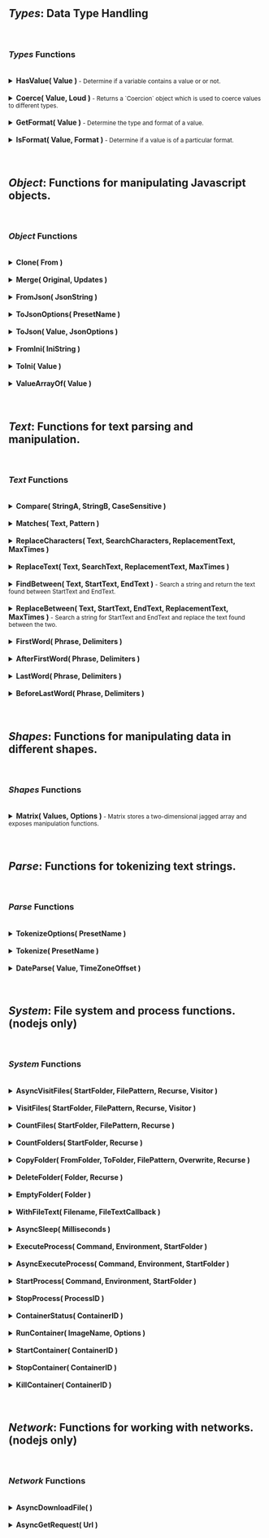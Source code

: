 
<br>
<br>

## ***Types***: Data Type Handling


<br>

### ***Types*** Functions

<br>

<details>
<summary>
<strong>
HasValue( Value )
</strong>
<small>
- Determine if a variable contains a value or or not.
</small>
</summary>

> ### Types.***HasValue***( Value )
> 
> Determine if a variable contains a value or or not.
> 
> **Returns**: `boolean` - True if Value actually contains a value.

***Parameters***

|  Name              |  Type   | Required  |  Default          |  Description  
|--------------------|---------|-----------|-------------------|---------------
| Value              | `*`     | required  |                   | The value to test.

***Description***


Tests the provided Value parameter and returns false if it does not represent a value.
More specifically, if Value is undefined or null, then false is returned.
if Value is a zero length string `""` or an empty object `{}`, false is also returned.
In all other cases, this function returns true.



---
</details>

<br>

<details>
<summary>
<strong>
Coerce( Value, Loud )
</strong>
<small>
- Returns a `Coercion` object which is used to coerce values to different types.
</small>
</summary>

> ### Types.***Coerce***( Value, Loud )
> 
> Returns a `Coercion` object which is used to coerce values to different types.
> 
> **Returns**: `object` - A `Coercion` object.

***Parameters***

|  Name              |  Type   | Required  |  Default          |  Description  
|--------------------|---------|-----------|-------------------|---------------
| Value              | `*`     | -         |                   | The value to coerce. This value is set to `Coercion.value`.
| Loud               | `boolean` | -       |                   | Throws errors when set to `true`.

***Description***


The returned `Coercion` object has a single member `Coercion.value` and a number of coercion functions:

- `ToBoolean( Default = false )` :
	Returns the boolean value of `Coercion.value`.
	Anything can be coerced to a boolean.
	If value is a string, then 'false' and '0' will return false while 'true' will return true.

- `ToNumber( Default = 0 )` :
	Returns the numeric value of `Coercion.value`.
	Booleans, other numbers, and numeric strings can be coerced to a number.

- `ToString( Default = '' )` :
	Returns the string value of `Coercion.value`.
	Anything can be coerced to a string.
	If value is an object, then it is JSON stringified and returned.

- `ToObject( Default = null )` :
	Returns the object value of `Coercion.value`.
	Only JSON strings and other objects can be coerced to an object.
	If value is a JSON string, then it is JSON parsed and returned.

`Coercion.value` is set to the Value parameter.

**Usage**

There are two ways to use the `Coercion` object.

One way is to immediately call one of the coercion functions after obtaining the `Coercion` object:
~~~javascript
let number_42 = Liquicode.Types.Coerce( '42' ).ToNumber();
~~~

Another way is to reuse the `Coercion` object and alter the `Coercion.value` property yourself:
~~~javascript
let coercion = Liquicode.Types.Coerce();
coercion.value = '42';
let number_42 = coercion.ToNumber();
~~~

**Examples**

~~~javascript
// Coercing to boolean
Schema.Coerce( null ).ToBoolean()           // = false
Schema.Coerce( 0 ).ToBoolean()              // = false
Schema.Coerce( 'true' ).ToBoolean()         // = true

// Coercing to number
Schema.Coerce( null ).ToNumber()            // = 0
Schema.Coerce( '3.14' ).ToNumber()          // = 3.14
Schema.Coerce( 'foo' ).ToNumber()           // = 0

// Coercing to string
Schema.Coerce( null ).ToString()            // = ''
Schema.Coerce( '3.14' ).ToString()          // = '3.14'
Schema.Coerce( { foo: 'bar' } ).ToString()  // = '{"foo":"bar"}'

// Coercing to object
Schema.Coerce( null ).ToObject()            // = null
Schema.Coerce( 3.14 ).ToObject()            // = null
Schema.Coerce( '{"foo":"bar"}' ).ToObject() // = { foo: 'bar' }

// Coercing with a Default
Schema.Coerce( 'Hello' ).ToNumber( -1 )     // = -1
Schema.Coerce( true ).ToObject( {} )        // = {}
Schema.Coerce( 1024 ).ToObject( {} )        // = {}
Schema.Coerce( null ).ToObject( { a: 1 } )  // = { a: 1 }
Schema.Coerce( null ).ToObject( [ 1, 2 ] )  // = [ 1, 2 ]
~~~



---
</details>

<br>

<details>
<summary>
<strong>
GetFormat( Value )
</strong>
<small>
- Determine the type and format of a value.
</small>
</summary>

> ### Types.***GetFormat***( Value )
> 
> Determine the type and format of a value.
> 
> **Returns**: `string` - An extended type description.

***Parameters***

|  Name              |  Type   | Required  |  Default          |  Description  
|--------------------|---------|-----------|-------------------|---------------
| Value              | `*`     | required  |                   | The value to get the format for.

***Description***


Iterates through `Types.Formats` in reverse order and calls each `Format.IsFormat()` function.
When one of the formats returns `true`, then it's type and format are returned separated by `:`.

**Examples**

~~~javascript
Liquicode.Types.GetFormat( '42' )         // = 'number:integer'
Liquicode.Types.GetFormat( 'Hello' )      // = 'string:string'
Liquicode.Types.GetFormat( new Date() )   // = 'object:datetime'
Liquicode.Types.GetFormat( [ 1, 2, 3 ] )  // = 'object:number-array'
~~~



---
</details>

<br>

<details>
<summary>
<strong>
IsFormat( Value, Format )
</strong>
<small>
- Determine if a value is of a particular format.
</small>
</summary>

> ### Types.***IsFormat***( Value, Format )
> 
> Determine if a value is of a particular format.
> 
> **Returns**: `boolean` - True if the value matches the format.

***Parameters***

|  Name              |  Type   | Required  |  Default          |  Description  
|--------------------|---------|-----------|-------------------|---------------
| Value              | `*`     | required  |                   | The value to test.
| Format             | `string` | required |                   | The type and format to test for as: `"type:format"`.

***Description***


Looks up the specified format in `Types.Formats` and calls the `Format.IsFormat()` function.

The `Format` parameter must specify both type and format to be tested for.

**Examples**

~~~javascript
Liquicode.Types.IsFormat( 'Hello', 'string:string' )            // = true
Liquicode.Types.IsFormat( 'Hello', 'string:json' )              // = false
Liquicode.Types.IsFormat( [ 1, 2, 3 ], 'object:array' )         // = true
Liquicode.Types.IsFormat( [ 1, 2, 3 ], 'object:number-array' )  // = true
Liquicode.Types.IsFormat( [ 1, 2, 3 ], 'object:string-array' )  // = false
~~~



---
</details>

<br>
<br>

## ***Object***: Functions for manipulating Javascript objects.


<br>

### ***Object*** Functions

<br>

<details>
<summary>
<strong>
Clone( From )
</strong>
</summary>

> ### Object.***Clone***( From )
> 
> undefined
> 
> **Returns**: `string`

***Parameters***

|  Name              |  Type   | Required  |  Default          |  Description  
|--------------------|---------|-----------|-------------------|---------------
| From               | `object` | -        | {}                | 

***Description***

Returns a clone of the given object.
This is equivalent to doing A = JSON.parse( JSON.stringify( B ) ).


---
</details>

<br>

<details>
<summary>
<strong>
Merge( Original, Updates )
</strong>
</summary>

> ### Object.***Merge***( Original, Updates )
> 
> undefined
> 
> **Returns**: `object`

***Parameters***

|  Name              |  Type   | Required  |  Default          |  Description  
|--------------------|---------|-----------|-------------------|---------------
| Original           | `object` | required |                   | 
| Updates            | `object` | -        |                   | 

***Description***


Merges the content of two objects and returns the composite result.

Similar to Clone, this function will remove any non-data fields (i.e. functions and symbols) from the objects.



---
</details>

<br>

<details>
<summary>
<strong>
FromJson( JsonString )
</strong>
</summary>

> ### Object.***FromJson***( JsonString )
> 
> undefined
> 
> **Returns**: `object`

***Parameters***

|  Name              |  Type   | Required  |  Default          |  Description  
|--------------------|---------|-----------|-------------------|---------------
| JsonString         | `string` | -        |                   | 

***Description***


Parse a Json string and return an object value.
This is identical Javascript's "JSON.parse()" function.

There are some significant differences from Javascript's version.
The parser is a bit more relaxed and allows:
- Identifiers are not required to have quotes.
- A comma can appear after the last element of an array or object.
- String literals can use either single or double quotes.
- Parsing automatically stops when the closing brace or bracket is found in the json string.




---
</details>

<br>

<details>
<summary>
<strong>
ToJsonOptions( PresetName )
</strong>
</summary>

> ### Object.***ToJsonOptions***( PresetName )
> 
> undefined
> 
> **Returns**: `object`

***Parameters***

|  Name              |  Type   | Required  |  Default          |  Description  
|--------------------|---------|-----------|-------------------|---------------
| PresetName         | `string` | -        |                   | 

***Description***





---
</details>

<br>

<details>
<summary>
<strong>
ToJson( Value, JsonOptions )
</strong>
</summary>

> ### Object.***ToJson***( Value, JsonOptions )
> 
> undefined
> 
> **Returns**: `object`

***Parameters***

|  Name              |  Type   | Required  |  Default          |  Description  
|--------------------|---------|-----------|-------------------|---------------
| Value              | `*`     | -         |                   | The value to convert to a json string.
| JsonOptions        | `object|string` | - |                   | Can be an options object or the name of an options preset ("default", "pretty", or "pretty-2")

***Description***





---
</details>

<br>

<details>
<summary>
<strong>
FromIni( IniString )
</strong>
</summary>

> ### Object.***FromIni***( IniString )
> 
> undefined
> 
> **Returns**: `object`

***Parameters***

|  Name              |  Type   | Required  |  Default          |  Description  
|--------------------|---------|-----------|-------------------|---------------
| IniString          | `string` | -        |                   | 

***Description***


Parse an Ini string and return an object value.




---
</details>

<br>

<details>
<summary>
<strong>
ToIni( Value )
</strong>
</summary>

> ### Object.***ToIni***( Value )
> 
> undefined
> 
> **Returns**: `object`

***Parameters***

|  Name              |  Type   | Required  |  Default          |  Description  
|--------------------|---------|-----------|-------------------|---------------
| Value              | `object` | -        |                   | 

***Description***


Parse an Ini string and return an object value.




---
</details>

<br>

<details>
<summary>
<strong>
ValueArrayOf( Value )
</strong>
</summary>

> ### Object.***ValueArrayOf***( Value )
> 
> undefined
> 
> **Returns**: `array`

***Parameters***

|  Name              |  Type   | Required  |  Default          |  Description  
|--------------------|---------|-----------|-------------------|---------------
| Value              | `any`   | -         |                   | 

***Description***


Returns an array of values.
If the Value parameter is missing or null, then an empty array `[]` is returned.
If Value is an object, its values are returned in the array.
If Value is already an array, it is returned unmodified.
Otherwise, an array is returned containing Value as its only member.



---
</details>

<br>
<br>

## ***Text***: Functions for text parsing and manipulation.


<br>

### ***Text*** Functions

<br>

<details>
<summary>
<strong>
Compare( StringA, StringB, CaseSensitive )
</strong>
</summary>

> ### Text.***Compare***( StringA, StringB, CaseSensitive )
> 
> undefined
> 
> **Returns**: `string`

***Parameters***

|  Name              |  Type   | Required  |  Default          |  Description  
|--------------------|---------|-----------|-------------------|---------------
| StringA            | `string` | -        |                   | 
| StringB            | `string` | -        |                   | 
| CaseSensitive      | `boolean` | -       | true              | 

***Description***

Compares two strings.
Returns a `-1` if `StringA` is less than `StringB`.
Returns a `1` if `StringA` is greater than than `StringB`.
Returns a `0` if `StringA` and `StringB` are the same.


---
</details>

<br>

<details>
<summary>
<strong>
Matches( Text, Pattern )
</strong>
</summary>

> ### Text.***Matches***( Text, Pattern )
> 
> undefined
> 
> **Returns**: `string`

***Parameters***

|  Name              |  Type   | Required  |  Default          |  Description  
|--------------------|---------|-----------|-------------------|---------------
| Text               | `string` | required |                   | 
| Pattern            | `string` | required |                   | 

***Description***

Matches the text against a wildcard-lik pattern.
Returns true If the match succeeds, otherwise false.


---
</details>

<br>

<details>
<summary>
<strong>
ReplaceCharacters( Text, SearchCharacters, ReplacementText, MaxTimes )
</strong>
</summary>

> ### Text.***ReplaceCharacters***( Text, SearchCharacters, ReplacementText, MaxTimes )
> 
> undefined
> 
> **Returns**: `string`

***Parameters***

|  Name              |  Type   | Required  |  Default          |  Description  
|--------------------|---------|-----------|-------------------|---------------
| Text               | `string` | required |                   | 
| SearchCharacters   | `string` | required |                   | 
| ReplacementText    | `string` | required |                   | 
| MaxTimes           | `number` | -        | -1                | 

***Description***

Replaces characters within a string.
Returns the modified string.


---
</details>

<br>

<details>
<summary>
<strong>
ReplaceText( Text, SearchText, ReplacementText, MaxTimes )
</strong>
</summary>

> ### Text.***ReplaceText***( Text, SearchText, ReplacementText, MaxTimes )
> 
> undefined
> 
> **Returns**: `string`

***Parameters***

|  Name              |  Type   | Required  |  Default          |  Description  
|--------------------|---------|-----------|-------------------|---------------
| Text               | `string` | required |                   | 
| SearchText         | `string` | required |                   | 
| ReplacementText    | `string` | required |                   | 
| MaxTimes           | `number` | -        | 1                 | 


---
</details>

<br>

<details>
<summary>
<strong>
FindBetween( Text, StartText, EndText )
</strong>
<small>
- Search a string and return the text found between StartText and EndText.
</small>
</summary>

> ### Text.***FindBetween***( Text, StartText, EndText )
> 
> Search a string and return the text found between StartText and EndText.
> 
> **Returns**: `string` - The text found between StartText and EndText.

***Parameters***

|  Name              |  Type   | Required  |  Default          |  Description  
|--------------------|---------|-----------|-------------------|---------------
| Text               | `string` | required |                   | 
| StartText          | `string` | -        |                   | 
| EndText            | `string` | -        |                   | 

***Description***


This function searches a string for StartText and EndText and returns all text found between the two.

If StartText is missing, then the search will return all text up to the found EndText.

If EndText is missing, then the search will return all text found after StartText.

If both StartText and EndText are missing, then the entire Text string will be returned.

If StartText or EndText are not found within Text, then a `null` is returned.




---
</details>

<br>

<details>
<summary>
<strong>
ReplaceBetween( Text, StartText, EndText, ReplacementText, MaxTimes )
</strong>
<small>
- Search a string for StartText and EndText and replace the text found between the two.
</small>
</summary>

> ### Text.***ReplaceBetween***( Text, StartText, EndText, ReplacementText, MaxTimes )
> 
> Search a string for StartText and EndText and replace the text found between the two.
> 
> **Returns**: `integer` - The new string with replacements performed.

***Parameters***

|  Name              |  Type   | Required  |  Default          |  Description  
|--------------------|---------|-----------|-------------------|---------------
| Text               | `string` | required |                   | 
| StartText          | `string` | -        |                   | 
| EndText            | `string` | -        |                   | 
| ReplacementText    | `string` | required |                   | 
| MaxTimes           | `number` | -        | 1                 | 

***Description***


This function searches a string for StartText and EndText and replaces all text found between the two.

If StartText is missing, then all text found up to EndText will be replaced.

If EndText is missing, then all text found after StartText will be replaced.

If both StartText and EndText are missing, then the entire Text string will be replaced.

If StartText or EndText are not found within Text, then this function returns `0` to indicate that no replacements were performed.

The MaxTimes parameter specifies the maximum number of replacements to perform.
If MaxTimes is `-1`, then all possible replacements will be made throughout Text.



---
</details>

<br>

<details>
<summary>
<strong>
FirstWord( Phrase, Delimiters )
</strong>
</summary>

> ### Text.***FirstWord***( Phrase, Delimiters )
> 
> undefined
> 
> **Returns**: `string`

***Parameters***

|  Name              |  Type   | Required  |  Default          |  Description  
|--------------------|---------|-----------|-------------------|---------------
| Phrase             | `string` | -        |                   | A text phrase containing words separated by delimiters.
| Delimiters         | `string` | -        | " "               | A string of whitespace and punctuation characters that break the phrase into words.

***Description***

Returns the first word of a text phrase.


---
</details>

<br>

<details>
<summary>
<strong>
AfterFirstWord( Phrase, Delimiters )
</strong>
</summary>

> ### Text.***AfterFirstWord***( Phrase, Delimiters )
> 
> undefined
> 
> **Returns**: `string`

***Parameters***

|  Name              |  Type   | Required  |  Default          |  Description  
|--------------------|---------|-----------|-------------------|---------------
| Phrase             | `string` | -        |                   | A text phrase containing words separated by delimiters.
| Delimiters         | `string` | -        | " "               | A string of characters that break the phrase into words.

***Description***

Returns the remainder of a text phrase occurring after the first word.


---
</details>

<br>

<details>
<summary>
<strong>
LastWord( Phrase, Delimiters )
</strong>
</summary>

> ### Text.***LastWord***( Phrase, Delimiters )
> 
> undefined
> 
> **Returns**: `string`

***Parameters***

|  Name              |  Type   | Required  |  Default          |  Description  
|--------------------|---------|-----------|-------------------|---------------
| Phrase             | `string` | -        |                   | A text phrase containing words separated by delimiters.
| Delimiters         | `string` | -        | " "               | A string of characters that break the phrase into words.

***Description***

Returns the last word of a text phrase.


---
</details>

<br>

<details>
<summary>
<strong>
BeforeLastWord( Phrase, Delimiters )
</strong>
</summary>

> ### Text.***BeforeLastWord***( Phrase, Delimiters )
> 
> undefined
> 
> **Returns**: `string`

***Parameters***

|  Name              |  Type   | Required  |  Default          |  Description  
|--------------------|---------|-----------|-------------------|---------------
| Phrase             | `string` | -        |                   | A text phrase containing words separated by delimiters.
| Delimiters         | `string` | -        | " "               | A string of characters that break the phrase into words.

***Description***

Returns the remainder of a text phrase occurring befiore the last word.


---
</details>

<br>
<br>

## ***Shapes***: Functions for manipulating data in different shapes.


<br>

### ***Shapes*** Functions

<br>

<details>
<summary>
<strong>
Matrix( Values, Options )
</strong>
<small>
- Matrix stores a two-dimensional jagged array and exposes manipulation functions.
</small>
</summary>

> ### Shapes.***Matrix***( Values, Options )
> 
> Matrix stores a two-dimensional jagged array and exposes manipulation functions.
> 
> **Returns**: `object`

***Parameters***

|  Name              |  Type   | Required  |  Default          |  Description  
|--------------------|---------|-----------|-------------------|---------------
| Values             | `object` | required | [[]]              | One of: a two-dimensional array of arrays, a one-dimensional array of values, or an integer.
| Options            | `object` | -        | {}                | Set of options controlling Matrix operation.

***Description***


A Matrix object is essentially a two-dimensional array (an array of arrays).
This function will create and return a new Matrix object.


***Values Parameter***

You can specify the initial contents of the Matrix with the Values parameter.
If Values is an array of arrays, then Matrix will contain those values.
If Values is a one-dimensional array, then Matrix will have a single row reflecting those values.
If Values is an integer, then Matrix will be created with that number of blank rows.

Note that the only way to create a new Matrix with no rows in it is: `Shapes.Matrix( 0, Options )`


***Options Parameter***

The Options parameter is an options object:
~~~javascript
Options = {
	default_value: null,    // A default value to use when no other value exists.
	clone_values: true,     // If true, any values read from or written to the Matrix are cloned first.
}
~~~

The `clone_values` option is very important.
It is initialliy set to true, providing the safest and most sensible operation.
A performance improvement can be had by setting this to false;
However, unintended consequences may occur if you are not careful.
Alsa, this is a valid intended consequence if you want to use Matrix to quickly manipulate an existing array.

For example:
~~~javascript
let test_array = [
	[ 1, 2, 3, 4 ],
	[ 5, 6, 7, 8 ],
];
// test_array.length == 2
// Encapsulate the array in a matrix.
let matrix = Liquicode.Shapes.Matrix( test_array, { clone_values: false } );
// Append a row to the matrix.
matrix.AppendRows( [ 'A', 'B', 'C' ] );
// Since test_array was not cloned first, the new row also appears in test_array.
// test_array.length == 3 !!!
~~~


***How It Works***

The Matrix object contains a `RowData` member which is an array of arrays that contains the values for the matrix.
This is maintained as a jagged array, meaning that each row of the matrix may be of different lengths.
~~~javascript
[	// Matrix maintains values in a jagged array:
	[ 1, 2, 3, 4 ],
	[ 1, 2, 3 ],
	[ 1, 2, 3, 4, 5 ],
]
~~~

When calling the `AppendColumns`, `InsertColumns`, `SetColumn`, or `SetValue` functions,
it may be necessary for the matrix to fill out the columns of shorter rows so that the target column exists.
For example, appending a blank column (`AppendColumns()`) to the matrix above would yield:
~~~javascript
[	// Matrix fills columns with
	// default values as needed:
	[ 1, 2, 3, 4,    null, null ],
	[ 1, 2, 3, null, null, null ],
	[ 1, 2, 3, 4,    5,    null ],
]
~~~
You can change the value used to fill blank columns by changing `Option.default_value`.


***Cell Addressing***

When working with Matrix, you will usually need to identify a particular Row or Column to work with.
Matrix supports three types of addressing modes:

- 1) A zero-based index used as a row/column index.
This index must be greater than or equal to zero and less than the extent (i.e. the RowCount or ColumnCount).

- 2) A negative index that serves as an offset from the extent (e.g. -1 = RowCount - 1).
This type of index must be between -extent and -1, inclusive.

- 3) A spreadsheet style address (e.g. 'A1', 'B2', etc.).
This type of address has letters component which indicates a column.
This is followed by a digits component that is a one-based row number.


***Matrix Functions***

The Matrix object also has a number of functions which allow you to manipulate the Matrix object.

- Addressing Functions:
	These are utility functions that assist when working with the spreadsheet style of addressing.
	These functions are used internally by Matrix.
	They do not consider the validity of any particular address or index within the current Matrix.

	- `IsValidAddress( Address )`:
		Returns `true` if Address is a valid address, otherwise `false`.
		A valid address must contain a column component in letters ('AB') and a row component in digits ('12').
		This function determines only if the Address parameter is a properly formatted address,
		regardless if the address lies outside the bounds of this particular Matrix.

	- `NumberToLetters( Number )`:
		Returns the letters component of an address for any positive number (e.g. 1='A', 2='B', 28='AB', etc.).

	- `LettersToNumber( Address )`:
		Converts the letters component of an address to a positive number.
		Address is a string that starts with, or is entirely composed of, letters.

- Row Functions:
	
	- `RowIndexOf( Address )`:
	Will return a valid row index for this Matrix from the given Address.
	Address can represent any of the three addressing styles.

	- `RowCount()`:
	Returns the number of rows within the Matrix.

	- `AppendRows( Values )`:
	Appends one or more rows to the end of the Matrix.
	If Values is not supplied, then a blank row is appended.
	If Values is a one-dimensional array, then a single row is appended.
	If Values is a two-dimensional array, then multiple rows are appended.

	- `InsertRows( Row, Values )`:
	Inserts one or more rows within the Matrix, starting at the given Row address.
	If Values is not supplied, then a blank row is appended.
	If Values is a one-dimensional array, then a single row is appended.
	If Values is a two-dimensional array, then multiple rows are appended.
	Note that it is not possible to append a row to a Matrix by using this function.

	- `DeleteRows( Row, Count )`:
	Deletes one or more rows within the Matrix, starting at the given Row address.
	If Count is not supplied, then a single row is deleted.

	- `GetRow( Row )`:
	Returns a single row of values from the Matrix, at the given Row address.

	- `SetRow( Row, Values )`:
	Replaces a single row of values (a one-dimensional array) within the Matrix, at the given Row address.
	If Values is not supplied, then a blank row is set at that location.

- Column Functions:

	- `ColumnIndexOf( Address )`:
	Will return a valid column index for this Matrix from the given Address.
	Address can represent any of the three addressing styles.

	- `ColumnCount()`:
	Returns the number of columns within the Matrix.

	- `AppendColumns( Values )`:
	Appends one or more columns to the end of the Matrix.
	If Values is not supplied, then a blank column is appended.
	If Values is a one-dimensional array, then a single column is appended.
	If Values is a two-dimensional array, then multiple columns are appended.

	- `InsertColumns( Column, Values )`:
	Inserts one or more columns within the Matrix, starting at the given Column address.
	If Values is not supplied, then a blank column is appended.
	If Values is a one-dimensional array, then a single column is appended.
	If Values is a two-dimensional array, then multiple columns are appended.
	Note that it is not possible to append a column to a Matrix by using this function.

	- `DeleteColumns( Column, Count )`:
	Deletes one or more columns within the Matrix, starting at the given Column address.
	If Count is not supplied, then a single column is deleted.

	- `GetColumn( Column )`:
	Returns a single column of values from the Matrix, at the given Column address.

	- `SetColumn( Column, Values )`:
	Replaces a single column of values (a one-dimensional array) within the Matrix, at the given Column address.
	If Values is not supplied, then a blank column is set at that location.

- Value Functions:

	- `GetValue( Row, Column )`:
	Returns a single value located at Row and Column within the Matrix.
	Row can be a string address, in which case the Column parameter is omitted.

	- `SetValue( Row, Column, Value )`:
	Sets a single value located at Row and Column within the Matrix.
	Row can be a string address, in which case the Column parameter is omitted.
	
	- `GetMatrix( Row, Column, RowCount, ColumnCount )`:
	Constructs a new Matrix of values from within the called Matrix.
	Values are taken starting at the location described by Row and Column and extending for RowCount rows and ColumnCount columns.
		- You can call this using four parameters: `GetMatrix( Row, Column, RowCount, ColumnCount )`
		- You can call this using three parameters: `GetMatrix( Address, RowCount, ColumnCount )`
		- You can call this using two parameters: `GetMatrix( Address, Size )`

	- `SetMatrix( Row, Column, Matrix )`:
	Sets a matrix of values starting at Row and Column.

- Table Functions:

	- `Clone()`:
	Return a clone of this matrix.
	The clone will contain a copy of this matrix's data and options.

	- `Transpose()`:
	Return a copy of this matrix with its rows and column transposed.

	- `Join( AtColumn, JoinType, JoinMatrix, MatrixColumn )`:
	Return a new matrix by joining this matrix with another one.
	The join is produced by matching column values between the two matrices.
	The different supported join types are: 'inner', 'left', 'right', and 'full'.




---
</details>

<br>
<br>

## ***Parse***: Functions for tokenizing text strings.


<br>

### ***Parse*** Functions

<br>

<details>
<summary>
<strong>
TokenizeOptions( PresetName )
</strong>
</summary>

> ### Parse.***TokenizeOptions***( PresetName )
> 
> undefined
> 
> **Returns**: `object`

***Parameters***

|  Name              |  Type   | Required  |  Default          |  Description  
|--------------------|---------|-----------|-------------------|---------------
| PresetName         | `string` | -        |                   | To retrieve an options preset, use one of: 'csv', or 'cli' You can leave this empty or 'default' for the default options.

***Description***

Returns a set of options for calling Tokenize().
Throws an error if an invalid value for PresetName is given.


---
</details>

<br>

<details>
<summary>
<strong>
Tokenize( PresetName )
</strong>
</summary>

> ### Parse.***Tokenize***( PresetName )
> 
> undefined
> 
> **Returns**: `object`

***Parameters***

|  Name              |  Type   | Required  |  Default          |  Description  
|--------------------|---------|-----------|-------------------|---------------
| PresetName         | `string` | -        |                   | To retrieve an options preset, use one of: 'csv', or 'cli' You can leave this empty for the default options.

***Description***

Returns the parsed tokens.


---
</details>

<br>

<details>
<summary>
<strong>
DateParse( Value, TimeZoneOffset )
</strong>
</summary>

> ### Parse.***DateParse***( Value, TimeZoneOffset )
> 
> undefined
> 
> **Returns**: `object`

***Parameters***

|  Name              |  Type   | Required  |  Default          |  Description  
|--------------------|---------|-----------|-------------------|---------------
| Value              | `string` | required |                   | 
| TimeZoneOffset     | `string` | -        | "+0000"           | 

***Description***


Dates and times are funny little creatures.



---
</details>

<br>
<br>

## ***System***: File system and process functions. (nodejs only)


<br>

### ***System*** Functions

<br>

<details>
<summary>
<strong>
AsyncVisitFiles( StartFolder, FilePattern, Recurse, Visitor )
</strong>
</summary>

> ### System.***AsyncVisitFiles***( StartFolder, FilePattern, Recurse, Visitor )
> 
> undefined
> 
> **Returns**: `*`

***Parameters***

|  Name              |  Type   | Required  |  Default          |  Description  
|--------------------|---------|-----------|-------------------|---------------
| StartFolder        | `string` | required |                   | 
| FilePattern        | `string` | -        |                   | 
| Recurse            | `boolean` | -       |                   | 
| Visitor            | `function` | -      |                   | Function to be called for each folder and file: Visitor( Path, Filename )

***Description***


Scans a folder and calls the Visitor callback function for each folder/file encountered.

The `FilePattern` parameter is optional and can be a wildcard type string.
For example, to visit all text files, you can pass '*.txt'.
If `FilePattern` is not empty, then the callback will not be called for folders.

The Visitor callback function takes two parameters `Visitor( Path, Filename )`.
If the Visitor callback returns a value, then the visitation process is halted
and that value is returned by the `VisitFiles` function.
The Visitor callback is called for each file encountered and for each folder encountered.
When called for a folder, the `Filename` parameter will be null.
The Visitor callback function can be either synchronous or asymchronous.



---
</details>

<br>

<details>
<summary>
<strong>
VisitFiles( StartFolder, FilePattern, Recurse, Visitor )
</strong>
</summary>

> ### System.***VisitFiles***( StartFolder, FilePattern, Recurse, Visitor )
> 
> undefined
> 
> **Returns**: `*`

***Parameters***

|  Name              |  Type   | Required  |  Default          |  Description  
|--------------------|---------|-----------|-------------------|---------------
| StartFolder        | `string` | required |                   | 
| FilePattern        | `string` | -        |                   | 
| Recurse            | `boolean` | -       |                   | 
| Visitor            | `function` | -      |                   | Function to be called for each folder and file: Visitor( Path, Filename )

***Description***


Scans a folder and calls the Visitor callback function for each folder/file encountered.

The `FilePattern` parameter is optional and can be a wildcard type string.
For example, to visit all text files, you can pass '*.txt'.
If `FilePattern` is not empty, then the callback will not be called for folders.

The Visitor callback function takes two parameters `Visitor( Path, Filename )`.
If the Visitor callback returns a value, then the visitation process is halted
and that value is returned by the `VisitFiles` function.
The Visitor callback is called for each file encountered and for each folder encountered.
When called for a folder, the `Filename` parameter will be null.
The Visitor callback function must be synchronous.



---
</details>

<br>

<details>
<summary>
<strong>
CountFiles( StartFolder, FilePattern, Recurse )
</strong>
</summary>

> ### System.***CountFiles***( StartFolder, FilePattern, Recurse )
> 
> undefined
> 
> **Returns**: `number`

***Parameters***

|  Name              |  Type   | Required  |  Default          |  Description  
|--------------------|---------|-----------|-------------------|---------------
| StartFolder        | `string` | required |                   | 
| FilePattern        | `string` | -        | "*"               | 
| Recurse            | `boolean` | -       |                   | 

***Description***

Scans a folder and calls the Visitor callback function for each folder/file encountered.
Returns the number of folders/files visited.


---
</details>

<br>

<details>
<summary>
<strong>
CountFolders( StartFolder, Recurse )
</strong>
</summary>

> ### System.***CountFolders***( StartFolder, Recurse )
> 
> undefined
> 
> **Returns**: `number`

***Parameters***

|  Name              |  Type   | Required  |  Default          |  Description  
|--------------------|---------|-----------|-------------------|---------------
| StartFolder        | `string` | required |                   | 
| Recurse            | `boolean` | -       |                   | 

***Description***

Scans a folder and calls the Visitor callback function for each folder/file encountered.
Returns the number of folders/files visited.


---
</details>

<br>

<details>
<summary>
<strong>
CopyFolder( FromFolder, ToFolder, FilePattern, Overwrite, Recurse )
</strong>
</summary>

> ### System.***CopyFolder***( FromFolder, ToFolder, FilePattern, Overwrite, Recurse )
> 
> undefined
> 
> **Returns**: `number`

***Parameters***

|  Name              |  Type   | Required  |  Default          |  Description  
|--------------------|---------|-----------|-------------------|---------------
| FromFolder         | `string` | required |                   | 
| ToFolder           | `string` | required |                   | 
| FilePattern        | `string` | -        | "*"               | 
| Overwrite          | `boolean` | -       |                   | 
| Recurse            | `boolean` | -       |                   | 

***Description***

Copies files from one folder to another.
Returns the number of files copied.


---
</details>

<br>

<details>
<summary>
<strong>
DeleteFolder( Folder, Recurse )
</strong>
</summary>

> ### System.***DeleteFolder***( Folder, Recurse )
> 
> undefined
> 
> **Returns**: `number`

***Parameters***

|  Name              |  Type   | Required  |  Default          |  Description  
|--------------------|---------|-----------|-------------------|---------------
| Folder             | `string` | required |                   | 
| Recurse            | `boolean` | -       |                   | 

***Description***

Deletes a folder and all of its sub-folders and files.
Returns the number of folders and files deleted.


---
</details>

<br>

<details>
<summary>
<strong>
EmptyFolder( Folder )
</strong>
</summary>

> ### System.***EmptyFolder***( Folder )
> 
> undefined
> 
> **Returns**: `number`

***Parameters***

|  Name              |  Type   | Required  |  Default          |  Description  
|--------------------|---------|-----------|-------------------|---------------
| Folder             | `string` | required |                   | 

***Description***


Empties a folder by removing all of its sub-folders and files.

Returns the number of folders and files removed.



---
</details>

<br>

<details>
<summary>
<strong>
WithFileText( Filename, FileTextCallback )
</strong>
</summary>

> ### System.***WithFileText***( Filename, FileTextCallback )
> 
> undefined
> 
> **Returns**: `boolean` - False if no changes were made or True if changes were saved.

***Parameters***

|  Name              |  Type   | Required  |  Default          |  Description  
|--------------------|---------|-----------|-------------------|---------------
| Filename           | `string` | required |                   | 
| FileTextCallback   | `function` | required |                 | 

***Description***


Loads content from a file and passes it to a callback function for processing.

The callback function takes two parameters: Filename and Text.
Filename is the Filename passed to `WithFileText` and Text is the content of that file.
The callback function is expected to return either `undefined` or `null` if no changes are made to the text.
If changes are made, the callback function can return the new text which will be saved back to Filename.

If the file content is changed during callback processing, then `WithFileText` will return True.



---
</details>

<br>

<details>
<summary>
<strong>
AsyncSleep( Milliseconds )
</strong>
</summary>

> ### System.***AsyncSleep***( Milliseconds )
> 
> undefined
> 
***Parameters***

|  Name              |  Type   | Required  |  Default          |  Description  
|--------------------|---------|-----------|-------------------|---------------
| Milliseconds       | `number` | -        |                   | 


---
</details>

<br>

<details>
<summary>
<strong>
ExecuteProcess( Command, Environment, StartFolder )
</strong>
</summary>

> ### System.***ExecuteProcess***( Command, Environment, StartFolder )
> 
> undefined
> 
***Parameters***

|  Name              |  Type   | Required  |  Default          |  Description  
|--------------------|---------|-----------|-------------------|---------------
| Command            | `string` | required |                   | 
| Environment        | `object` | -        |                   | 
| StartFolder        | `string` | -        |                   | 


---
</details>

<br>

<details>
<summary>
<strong>
AsyncExecuteProcess( Command, Environment, StartFolder )
</strong>
</summary>

> ### System.***AsyncExecuteProcess***( Command, Environment, StartFolder )
> 
> undefined
> 
***Parameters***

|  Name              |  Type   | Required  |  Default          |  Description  
|--------------------|---------|-----------|-------------------|---------------
| Command            | `string` | required |                   | 
| Environment        | `object` | -        |                   | 
| StartFolder        | `string` | -        |                   | 


---
</details>

<br>

<details>
<summary>
<strong>
StartProcess( Command, Environment, StartFolder )
</strong>
</summary>

> ### System.***StartProcess***( Command, Environment, StartFolder )
> 
> undefined
> 
> **Returns**: `string`

***Parameters***

|  Name              |  Type   | Required  |  Default          |  Description  
|--------------------|---------|-----------|-------------------|---------------
| Command            | `string` | required |                   | 
| Environment        | `object` | -        |                   | 
| StartFolder        | `string` | -        |                   | 

***Description***

Starts a new process and returns the ProcessID.


---
</details>

<br>

<details>
<summary>
<strong>
StopProcess( ProcessID )
</strong>
</summary>

> ### System.***StopProcess***( ProcessID )
> 
> undefined
> 
> **Returns**: `string`

***Parameters***

|  Name              |  Type   | Required  |  Default          |  Description  
|--------------------|---------|-----------|-------------------|---------------
| ProcessID          | `string` | required |                   | 

***Description***

Stops a running process by its ProcessID.


---
</details>

<br>

<details>
<summary>
<strong>
ContainerStatus( ContainerID )
</strong>
</summary>

> ### System.***ContainerStatus***( ContainerID )
> 
> undefined
> 
> **Returns**: `string`

***Parameters***

|  Name              |  Type   | Required  |  Default          |  Description  
|--------------------|---------|-----------|-------------------|---------------
| ContainerID        | `string` | required |                   | 

***Description***

Gets the status of a running Docker Container.


---
</details>

<br>

<details>
<summary>
<strong>
RunContainer( ImageName, Options )
</strong>
</summary>

> ### System.***RunContainer***( ImageName, Options )
> 
> undefined
> 
> **Returns**: `string`

***Parameters***

|  Name              |  Type   | Required  |  Default          |  Description  
|--------------------|---------|-----------|-------------------|---------------
| ImageName          | `string` | required |                   | 
| Options            | `object` | -        |                   | 

***Description***


Runs a Docker Container.

Options Parameter:
~~~javascript
{
	name: '',           // Name of the container. Defaults to random name.
	hostname: '',       // Hostname for the container.
	network: '',        // Name of docker network for the container to use.
	ports: [],          // Array of port object { localhost: 80, container: 80 }
	volumes: [],        // Array of volume object { localhost: '/path', container: '/path' }
	environment: {},    // Environment variables and values.
}
~~~

Example:
~~~javascript
let container_id = Liquicode.RunContainer( 'mongo:latest',
	{
		name: 'mongo-server',
		ports: [ { localhost: 27017, container: 27017 } ],
	} );
~~~




---
</details>

<br>

<details>
<summary>
<strong>
StartContainer( ContainerID )
</strong>
</summary>

> ### System.***StartContainer***( ContainerID )
> 
> undefined
> 
> **Returns**: `string`

***Parameters***

|  Name              |  Type   | Required  |  Default          |  Description  
|--------------------|---------|-----------|-------------------|---------------
| ContainerID        | `string` | required |                   | 

***Description***

Stops a running Docker Container.


---
</details>

<br>

<details>
<summary>
<strong>
StopContainer( ContainerID )
</strong>
</summary>

> ### System.***StopContainer***( ContainerID )
> 
> undefined
> 
> **Returns**: `string`

***Parameters***

|  Name              |  Type   | Required  |  Default          |  Description  
|--------------------|---------|-----------|-------------------|---------------
| ContainerID        | `string` | required |                   | 

***Description***

Stops a running Docker Container.


---
</details>

<br>

<details>
<summary>
<strong>
KillContainer( ContainerID )
</strong>
</summary>

> ### System.***KillContainer***( ContainerID )
> 
> undefined
> 
> **Returns**: `string`

***Parameters***

|  Name              |  Type   | Required  |  Default          |  Description  
|--------------------|---------|-----------|-------------------|---------------
| ContainerID        | `string` | required |                   | 

***Description***

Kills a running Docker Container.


---
</details>

<br>
<br>

## ***Network***: Functions for working with networks. (nodejs only)


<br>

### ***Network*** Functions

<br>

<details>
<summary>
<strong>
AsyncDownloadFile(  )
</strong>
</summary>

> ### Network.***AsyncDownloadFile***(  )
> 
> undefined
> 
> **Returns**: `string`

***Description***

Download a file from an url.


---
</details>

<br>

<details>
<summary>
<strong>
AsyncGetRequest( Url )
</strong>
</summary>

> ### Network.***AsyncGetRequest***( Url )
> 
> undefined
> 
> **Returns**: `string`

***Parameters***

|  Name              |  Type   | Required  |  Default          |  Description  
|--------------------|---------|-----------|-------------------|---------------
| Url                | `string` | required |                   | 

***Description***

Make an http get request for a an url.


---
</details>
